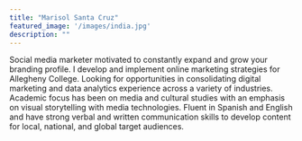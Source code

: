 ```yaml
---
title: "Marisol Santa Cruz"
featured_image: '/images/india.jpg'
description: ""
---
```

Social media marketer motivated to constantly expand and
grow your branding profile. I develop and implement online
marketing strategies for Allegheny College. Looking for
opportunities in consolidating digital marketing and data
analytics experience across a variety of industries.
Academic focus has been on media and cultural studies with
an emphasis on visual storytelling with media technologies.
Fluent in Spanish and English and have strong verbal and
written communication skills to develop content for local,
national, and global target audiences.

